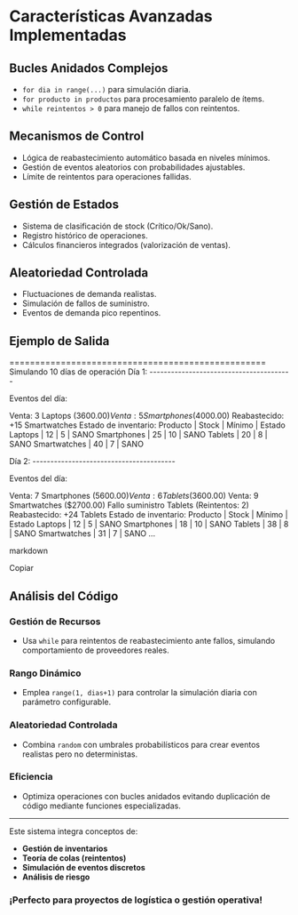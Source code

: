 # Características Avanzadas Implementadas

## Bucles Anidados Complejos

- `for dia in range(...)` para simulación diaria.
- `for producto in productos` para procesamiento paralelo de ítems.
- `while reintentos > 0` para manejo de fallos con reintentos.

## Mecanismos de Control

- Lógica de reabastecimiento automático basada en niveles mínimos.
- Gestión de eventos aleatorios con probabilidades ajustables.
- Límite de reintentos para operaciones fallidas.

## Gestión de Estados

- Sistema de clasificación de stock (Crítico/Ok/Sano).
- Registro histórico de operaciones.
- Cálculos financieros integrados (valorización de ventas).

## Aleatoriedad Controlada

- Fluctuaciones de demanda realistas.
- Simulación de fallos de suministro.
- Eventos de demanda pico repentinos.

## Ejemplo de Salida

==================================================
Simulando 10 días de operación
Día 1: ----------------------------------------

Eventos del día:

Venta: 3 Laptops ($3600.00)
Venta: 5 Smartphones ($4000.00)
Reabastecido: +15 Smartwatches
Estado de inventario:
Producto | Stock | Mínimo | Estado
Laptops | 12 | 5 | SANO
Smartphones | 25 | 10 | SANO
Tablets | 20 | 8 | SANO
Smartwatches | 40 | 7 | SANO

Día 2: ----------------------------------------

Eventos del día:

Venta: 7 Smartphones ($5600.00)
Venta: 6 Tablets ($3600.00)
Venta: 9 Smartwatches ($2700.00)
Fallo suministro Tablets (Reintentos: 2)
Reabastecido: +24 Tablets
Estado de inventario:
Producto | Stock | Mínimo | Estado
Laptops | 12 | 5 | SANO
Smartphones | 18 | 10 | SANO
Tablets | 38 | 8 | SANO
Smartwatches | 31 | 7 | SANO
...

markdown

Copiar

## Análisis del Código

### Gestión de Recursos

- Usa `while` para reintentos de reabastecimiento ante fallos, simulando comportamiento de proveedores reales.

### Rango Dinámico

- Emplea `range(1, dias+1)` para controlar la simulación diaria con parámetro configurable.

### Aleatoriedad Controlada

- Combina `random` con umbrales probabilísticos para crear eventos realistas pero no deterministas.

### Eficiencia

- Optimiza operaciones con bucles anidados evitando duplicación de código mediante funciones especializadas.

---

Este sistema integra conceptos de:

- **Gestión de inventarios**
- **Teoría de colas (reintentos)**
- **Simulación de eventos discretos**
- **Análisis de riesgo**

### ¡Perfecto para proyectos de logística o gestión operativa!